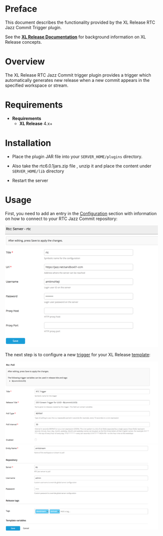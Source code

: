 
# Preface #

This document describes the functionality provided by the XL Release RTC Jazz Commit Trigger plugin.

See the **[XL Release Documentation](https://docs.xebialabs.com/xl-release/)** for background information on XL Release concepts.

# Overview #

The XL Release RTC Jazz Commit trigger plugin provides a trigger which automatically generates new release when a new commit appears in the specified workspace or stream.

# Requirements #

* **Requirements**
	* **XL Release** 4.x+

# Installation #

* Place the plugin JAR file into your `SERVER_HOME/plugins` directory.
* Also take the rtc6.0.1jars.zip file , unzip it and place the content under `SERVER_HOME/lib` directory

* Restart the server  

# Usage #

First, you need to add an entry in the [Configuration](https://docs.xebialabs.com/xl-release/how-to/create-custom-configuration-types-in-xl-release.html#configuration-page) section with information on how to connect to your RTC Jazz Commit repository:

![Trigger Configuration](triggerConfig.png)

The next step is to configure a new [trigger](https://docs.xebialabs.com/xl-release/how-to/create-a-release-trigger.html) for your XL Release [template](https://docs.xebialabs.com/xl-release/how-to/create-a-release-template.html):

![Configuration ](triggerTemplate1.png)
![Configuration ](triggerTemplate2.png)